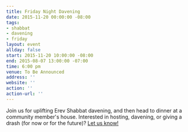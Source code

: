 ```yaml
---
title: Friday Night Davening
date: 2015-11-20 00:00:00 -08:00
tags:
- shabbat
- davening
- friday
layout: event
allday: false
start: 2015-11-20 10:00:00 -08:00
end: 2015-08-07 13:00:00 -07:00
time: 6:00 pm
venue: To Be Announced
address: ''
website: ''
action: ''
action-url: ''
---
```


Join us for uplifting Erev Shabbat davening, and then head to dinner at a community member's house. Interested in hosting, davening, or giving a drash (for now or for the future)? [Let us know!](mailto:info@minyandafna.org)